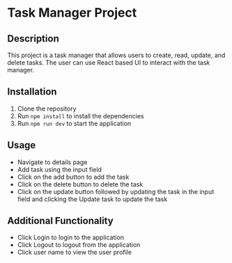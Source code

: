 # Task Manager Project

## Description

This project is a task manager that allows users to create, read, update, and delete tasks. The user can use React based UI to interact with the task manager.

## Installation

1. Clone the repository
2. Run `npm install` to install the dependencies
3. Run `npm run dev` to start the application

## Usage

-   Navigate to details page
-   Add task using the input field
-   Click on the add button to add the task
-   Click on the delete button to delete the task
-   Click on the update button followed by updating the task in the input field and clicking the Update task to update the task

## Additional Functionality

-   Click Login to login to the application
-   Click Logout to logout from the application
-   Click user name to view the user profile
